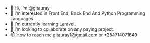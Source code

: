 - 👋 Hi, I’m @gitauray
- 👀 I’m interested in Front End, Back End And Python Programming Languages
- 🌱 I’m currently learning Laravel.
- 💞️ I’m looking to collaborate on any paying project.
- 📫 How to reach me gitauray1@gmail.com or +254714071649

<!---
gitauray/gitauray is a ✨ special ✨ repository because its `README.md` (this file) appears on your GitHub profile.
You can click the Preview link to take a look at your changes.
--->
